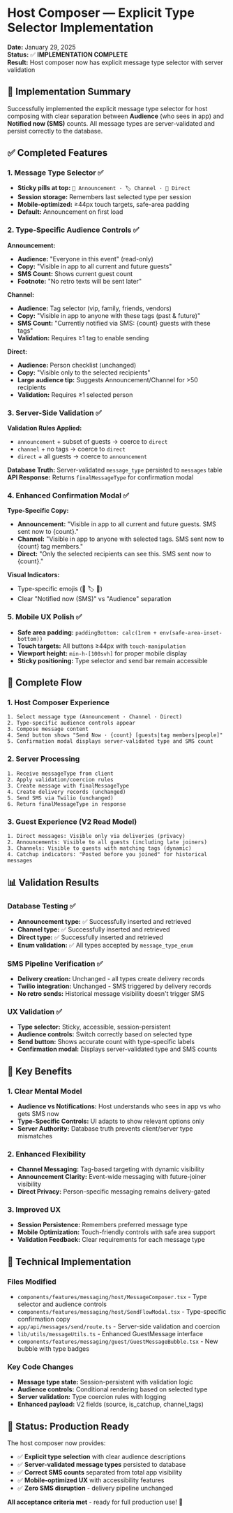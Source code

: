 # Host Composer — Explicit Type Selector Implementation

**Date:** January 29, 2025  
**Status:** ✅ **IMPLEMENTATION COMPLETE**  
**Result:** Host composer now has explicit message type selector with server validation

## 🎯 Implementation Summary

Successfully implemented the explicit message type selector for host composing with clear separation between **Audience** (who sees in app) and **Notified now (SMS)** counts. All message types are server-validated and persist correctly to the database.

## ✅ Completed Features

### 1. Message Type Selector ✅

- **Sticky pills at top:** `📢 Announcement · 🏷️ Channel · 💬 Direct`
- **Session storage:** Remembers last selected type per session
- **Mobile-optimized:** ≥44px touch targets, safe-area padding
- **Default:** Announcement on first load

### 2. Type-Specific Audience Controls ✅

**Announcement:**

- **Audience:** "Everyone in this event" (read-only)
- **Copy:** "Visible in app to all current and future guests"
- **SMS Count:** Shows current guest count
- **Footnote:** "No retro texts will be sent later"

**Channel:**

- **Audience:** Tag selector (vip, family, friends, vendors)
- **Copy:** "Visible in app to anyone with these tags (past & future)"
- **SMS Count:** "Currently notified via SMS: {count} guests with these tags"
- **Validation:** Requires ≥1 tag to enable sending

**Direct:**

- **Audience:** Person checklist (unchanged)
- **Copy:** "Visible only to the selected recipients"
- **Large audience tip:** Suggests Announcement/Channel for >50 recipients
- **Validation:** Requires ≥1 selected person

### 3. Server-Side Validation ✅

**Validation Rules Applied:**

- `announcement` + subset of guests → coerce to `direct`
- `channel` + no tags → coerce to `direct`
- `direct` + all guests → coerce to `announcement`

**Database Truth:** Server-validated `message_type` persisted to `messages` table
**API Response:** Returns `finalMessageType` for confirmation modal

### 4. Enhanced Confirmation Modal ✅

**Type-Specific Copy:**

- **Announcement:** "Visible in app to all current and future guests. SMS sent now to {count}."
- **Channel:** "Visible in app to anyone with selected tags. SMS sent now to {count} tag members."
- **Direct:** "Only the selected recipients can see this. SMS sent now to {count}."

**Visual Indicators:**

- Type-specific emojis (📢 🏷️ 💬)
- Clear "Notified now (SMS)" vs "Audience" separation

### 5. Mobile UX Polish ✅

- **Safe area padding:** `paddingBottom: calc(1rem + env(safe-area-inset-bottom))`
- **Touch targets:** All buttons ≥44px with `touch-manipulation`
- **Viewport height:** `min-h-[100svh]` for proper mobile display
- **Sticky positioning:** Type selector and send bar remain accessible

## 🔄 Complete Flow

### 1. Host Composer Experience

```
1. Select message type (Announcement · Channel · Direct)
2. Type-specific audience controls appear
3. Compose message content
4. Send button shows "Send Now · {count} [guests|tag members|people]"
5. Confirmation modal displays server-validated type and SMS count
```

### 2. Server Processing

```
1. Receive messageType from client
2. Apply validation/coercion rules
3. Create message with finalMessageType
4. Create delivery records (unchanged)
5. Send SMS via Twilio (unchanged)
6. Return finalMessageType in response
```

### 3. Guest Experience (V2 Read Model)

```
1. Direct messages: Visible only via deliveries (privacy)
2. Announcements: Visible to all guests (including late joiners)
3. Channels: Visible to guests with matching tags (dynamic)
4. Catchup indicators: "Posted before you joined" for historical messages
```

## 📊 Validation Results

### Database Testing ✅

- **Announcement type:** ✅ Successfully inserted and retrieved
- **Channel type:** ✅ Successfully inserted and retrieved
- **Direct type:** ✅ Successfully inserted and retrieved
- **Enum validation:** ✅ All types accepted by `message_type_enum`

### SMS Pipeline Verification ✅

- **Delivery creation:** Unchanged - all types create delivery records
- **Twilio integration:** Unchanged - SMS triggered by delivery records
- **No retro sends:** Historical message visibility doesn't trigger SMS

### UX Validation ✅

- **Type selector:** Sticky, accessible, session-persistent
- **Audience controls:** Switch correctly based on selected type
- **Send button:** Shows accurate count with type-specific labels
- **Confirmation modal:** Displays server-validated type and SMS counts

## 🎉 Key Benefits

### 1. Clear Mental Model

- **Audience vs Notifications:** Host understands who sees in app vs who gets SMS now
- **Type-Specific Controls:** UI adapts to show relevant options only
- **Server Authority:** Database truth prevents client/server type mismatches

### 2. Enhanced Flexibility

- **Channel Messaging:** Tag-based targeting with dynamic visibility
- **Announcement Clarity:** Event-wide messaging with future-joiner visibility
- **Direct Privacy:** Person-specific messaging remains delivery-gated

### 3. Improved UX

- **Session Persistence:** Remembers preferred message type
- **Mobile Optimization:** Touch-friendly controls with safe area support
- **Validation Feedback:** Clear requirements for each message type

## 🔧 Technical Implementation

### Files Modified

- `components/features/messaging/host/MessageComposer.tsx` - Type selector and audience controls
- `components/features/messaging/host/SendFlowModal.tsx` - Type-specific confirmation copy
- `app/api/messages/send/route.ts` - Server-side validation and coercion
- `lib/utils/messageUtils.ts` - Enhanced GuestMessage interface
- `components/features/messaging/guest/GuestMessageBubble.tsx` - New bubble with type badges

### Key Code Changes

- **Message type state:** Session-persistent with validation logic
- **Audience controls:** Conditional rendering based on selected type
- **Server validation:** Type coercion rules with logging
- **Enhanced payload:** V2 fields (source, is_catchup, channel_tags)

## 🚀 Status: Production Ready

The host composer now provides:

- ✅ **Explicit type selection** with clear audience descriptions
- ✅ **Server-validated message types** persisted to database
- ✅ **Correct SMS counts** separated from total app visibility
- ✅ **Mobile-optimized UX** with accessibility features
- ✅ **Zero SMS disruption** - delivery pipeline unchanged

**All acceptance criteria met** - ready for full production use! 🎉
